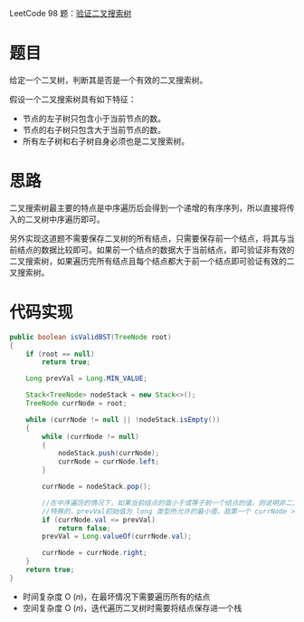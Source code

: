 LeetCode 98 题：[验证二叉搜索树](https://leetcode-cn.com/problems/validate-binary-search-tree/)

# 题目

给定一个二叉树，判断其是否是一个有效的二叉搜索树。

假设一个二叉搜索树具有如下特征：

- 节点的左子树只包含小于当前节点的数。
- 节点的右子树只包含大于当前节点的数。
- 所有左子树和右子树自身必须也是二叉搜索树。

# 思路

二叉搜索树最主要的特点是中序遍历后会得到一个递增的有序序列，所以直接将传入的二叉树中序遍历即可。

另外实现这道题不需要保存二叉树的所有结点，只需要保存前一个结点，将其与当前结点的数据比较即可。如果前一个结点的数据大于当前结点，即可验证非有效的二叉搜索树，如果遍历完所有结点且每个结点都大于前一个结点即可验证有效的二叉搜索树。

# 代码实现

```java
public boolean isValidBST(TreeNode root) 
{
    if (root == null)
        return true;

    Long prevVal = Long.MIN_VALUE;

    Stack<TreeNode> nodeStack = new Stack<>();
    TreeNode currNode = root;

    while (currNode != null || !nodeStack.isEmpty()) 
    {
        while (currNode != null) 
        {
            nodeStack.push(currNode);
            currNode = currNode.left;
        }

        currNode = nodeStack.pop();

        //在中序遍历的情况下，如果当前结点的值小于或等于前一个结点的值，则说明非二叉搜索树
        //特殊的，prevVal初始值为 long 类型所允许的最小值，故第一个 currNode > prevVal 绝对成立
        if (currNode.val <= prevVal)
            return false;
        prevVal = Long.valueOf(currNode.val);

        currNode = currNode.right;
    }
    return true;
}
```

- 时间复杂度 O (*n*)，在最坏情况下需要遍历所有的结点
- 空间复杂度 O (*n*)，迭代遍历二叉树时需要将结点保存进一个栈